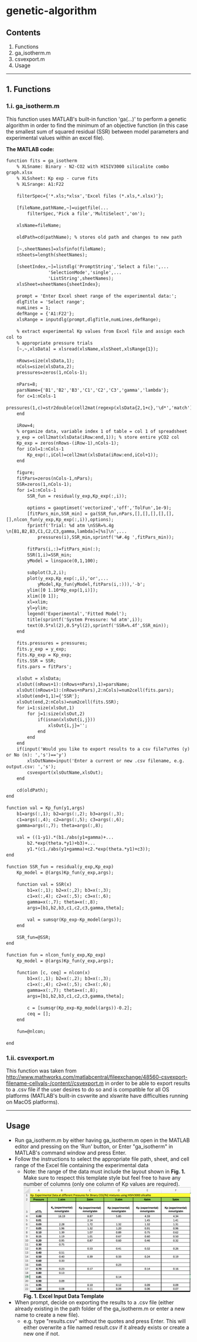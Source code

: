 # genetic-algorithm
## Contents
1. Functions
  1. ga_isotherm.m
  2. csvexport.m
2. Usage


***
## 1. Functions
### 1.i. ga_isotherm.m
This function uses MATLAB's built-in function 'ga(...)' to perform a genetic algorithm in order to find the minimum of an objective function (in this case the smallest sum of squared residual (SSR) between model parameters and experimental values within an excel file).

**The MATLAB code:**
```
function fits = ga_isotherm
    % XLSname: Binary - N2-CO2 with HISIV3000 silicalite combo graph.xlsx
    % XLSsheet: Kp exp - curve fits
    % XLSrange: A1:F22
    
    filterSpec={'*.xls;*xlsx','Excel files (*.xls,*.xlsx)'};

    [fileName,pathName,~]=uigetfile(...
        filterSpec,'Pick a file','MultiSelect','on');
    
    xlsName=fileName;
    
    oldPath=cd(pathName); % stores old path and changes to new path
    
    [~,sheetNames]=xlsfinfo(fileName);
    nSheets=length(sheetNames);
    
    [sheetIndex,~]=listdlg('PromptString','Select a file:',...
                'SelectionMode','single',...
                'ListString',sheetNames);
    xlsSheet=sheetNames{sheetIndex};
    
    prompt = 'Enter Excel sheet range of the experimental data:';
    dlgTitle = 'Select range';
    numLines = 1;
    defRange = {'A1:F22'};
    xlsRange = inputdlg(prompt,dlgTitle,numLines,defRange);

    % extract experimental Kp values from Excel file and assign each col to
    % appropriate pressure trials
    [~,~,xlsData] = xlsread(xlsName,xlsSheet,xlsRange{1});
    
    nRows=size(xlsData,1);
    nCols=size(xlsData,2);
    pressures=zeros(1,nCols-1);
    
    nPars=8;
    parsName={'B1','B2','B3','C1','C2','C3','gamma','lambda'};
    for c=1:nCols-1
        pressures(1,c)=str2double(cell2mat(regexp(xlsData{2,1+c},'\d*','match')));
    end
    
    iRow=4;
    % organize data, variable index 1 of table = col 1 of spreadsheet
    y_exp = cell2mat(xlsData(iRow:end,1)); % store entire yCO2 col
    Kp_exp = zeros(nRows-(iRow-1),nCols-1);
    for iCol=1:nCols-1
        Kp_exp(:,iCol)=cell2mat(xlsData(iRow:end,iCol+1));
    end

    figure;
    fitPars=zeros(nCols-1,nPars);
    SSR=zeros(1,nCols-1);
    for i=1:nCols-1
        SSR_fun = residual(y_exp,Kp_exp(:,i));

        options = gaoptimset('vectorized','off','TolFun',1e-9);
        [fitPars_min,SSR_min] = ga(SSR_fun,nPars,[],[],[],[],[],[],nlcon_fun(y_exp,Kp_exp(:,i)),options);
        fprintf('Trial: %d atm \nSSR=%.4g \n[B1,B2,B3,C1,C2,C3,gamma,lambda]=[%s]\n',...
            pressures(i),SSR_min,sprintf('%#.4g ',fitPars_min));
              
        fitPars(i,:)=fitPars_min(:);
        SSR(1,i)=SSR_min;
        yModel = linspace(0,1,100);
        
        subplot(3,2,i);
        plot(y_exp,Kp_exp(:,i),'or',...
            yModel,Kp_fun(yModel,fitPars(i,:))),'-b';
        ylim([0 1.10*Kp_exp(1,i)]);
        xlim([0 1]);
        xl=xlim;
        yl=ylim;
        legend('Experimental','Fitted Model');
        title(sprintf('System Pressure: %d atm',i));
        text(0.5*xl(2),0.5*yl(2),sprintf('SSR=%.4f',SSR_min));            
    end
    
    fits.pressures = pressures;
    fits.y_exp = y_exp;
    fits.Kp_exp = Kp_exp;
    fits.SSR = SSR;
    fits.pars = fitPars';

    xlsOut = xlsData;
    xlsOut((nRows+1):(nRows+nPars),1)=parsName;
    xlsOut((nRows+1):(nRows+nPars),2:nCols)=num2cell(fits.pars);
    xlsOut(end+1,1)={'SSR'};
    xlsOut(end,2:nCols)=num2cell(fits.SSR);
    for i=1:size(xlsOut,1)
        for j=1:size(xlsOut,2)
            if(isnan(xlsOut{i,j}))
                xlsOut{i,j}='';
            end
        end
    end
    if(input('Would you like to export results to a csv file?\nYes (y) or No (n): ','s')=='y')
        xlsOutName=input('Enter a current or new .csv filename, e.g. output.csv: ','s');
        csvexport(xlsOutName,xlsOut);
    end
    
    cd(oldPath);
end

function val = Kp_fun(y1,args)
    b1=args(:,1); b2=args(:,2); b3=args(:,3);
    c1=args(:,4); c2=args(:,5); c3=args(:,6);
    gamma=args(:,7); theta=args(:,8);
    
    val = ((1-y1).*(b1./abs(y1+gamma)+...
        b2.*exp(theta.*y1)+b3)+...
        y1.*(c1./abs(y1+gamma)+c2.*exp(theta.*y1)+c3));
end

function SSR_fun = residual(y_exp,Kp_exp)
    Kp_model = @(args)Kp_fun(y_exp,args);
    
    function val = SSR(x)
        b1=x(:,1); b2=x(:,2); b3=x(:,3);
        c1=x(:,4); c2=x(:,5); c3=x(:,6);
        gamma=x(:,7); theta=x(:,8);
        args=[b1,b2,b3,c1,c2,c3,gamma,theta];
        
        val = sumsqr(Kp_exp-Kp_model(args));
    end
    
    SSR_fun=@SSR;
end

function fun = nlcon_fun(y_exp,Kp_exp)
    Kp_model = @(args)Kp_fun(y_exp,args);
        
    function [c, ceq] = nlcon(x)
        b1=x(:,1); b2=x(:,2); b3=x(:,3);
        c1=x(:,4); c2=x(:,5); c3=x(:,6);
        gamma=x(:,7); theta=x(:,8);
        args=[b1,b2,b3,c1,c2,c3,gamma,theta];
        
        c = [sumsqr(Kp_exp-Kp_model(args))-0.2];
        ceq = [];
    end
    
    fun=@nlcon;
    
end
```

### 1.ii. csvexport.m
This function was taken from http://www.mathworks.com/matlabcentral/fileexchange/48560-csvexport-filename-cellvals-/content//csvexport.m in order to be able to export results to a .csv file if the user desires to do so and is compatible for all OS platforms (MATLAB's built-in csvwrite and xlswrite have difficulties running on MacOS platforms).
***
## Usage
* Run ga_isotherm.m by either having ga_isotherm.m open in the MATLAB editor and pressing on the 'Run' button, or
  Enter "ga_isotherm" in MATLAB's command window and press Enter.
* Follow the instructions to select the appropriate file path, sheet, and cell range of the Excel file containing the experimental data
  * Note: the range of the data must include the layout shown in **Fig. 1.** Make sure to respect this template style but feel free to have any number of columns (only one column of Kp values are required).
![fig1](https://github.com/pamyo045/genetic-algorithm/blob/master/Resources/Excel%20Input%20Data%20Template.png)
**Fig. 1. Excel Input Data Template**
* When prompt, decide on exporting the results to a .csv file (either already existing in the path folder of the ga_isotherm.m or enter a new name to create a new file).
  * e.g. type "results.csv" without the quotes and press Enter. This will either overwrite a file named result.csv if it already exists or create a new one if not.
